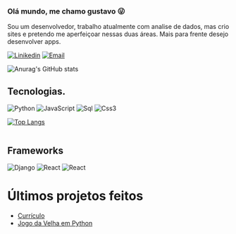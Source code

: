 ### Olá mundo, me chamo gustavo 😜
Sou um desenvolvedor, trabalho atualmente com analise de dados, mas crio sites e pretendo me aperfeiçoar nessas duas áreas. Mais para frente desejo desenvolver apps.

[![Linikedin](https://img.shields.io/badge/LinkedIn-0077B5?style=for-the-badge&logo=linkedin&logoColor=white)](https://www.linkedin.com/in/gustavo-jos%C3%A9-campos-319084251/)
[![Email](https://img.shields.io/badge/ProtonMail-8B89CC?style=for-the-badge&logo=protonmail&logoColor=white)](malito:gustavocampos50@proton.me)


![Anurag's GitHub stats](https://github-readme-stats.vercel.app/api?username=gustavowsp&show_icons=true&theme=dark)


## Tecnologias.

<div style="display: inline-block ;">
    <img alt="Python" src="https://img.shields.io/badge/Python-14354C?style=for-the-badge&logo=python&logoColor=white">
    <img alt="JavaScript" src="https://img.shields.io/badge/JavaScript-323330?style=for-the-badge&logo=javascript&logoColor=F7DF1E">
    <img alt="Sql" src="https://img.shields.io/badge/Microsoft_SQL_Server-CC2927?style=for-the-badge&logo=microsoft-sql-server&logoColor=white">
    <img alt="Css3" src="https://img.shields.io/badge/CSS3-1572B6?style=for-the-badge&logo=css3&logoColor=white">
<br>

[![Top Langs](https://github-readme-stats.vercel.app/api/top-langs/?username=gustavowsp&hide_progress=true)](https://github.com/anuraghazra/github-readme-stats)

</div>

<br>

## Frameworks

<div style="display: inline-block ;">
    <img alt="Django" src="https://img.shields.io/badge/Django-092E20?style=for-the-badge&logo=django&logoColor=white">
    <img alt="React" src="https://img.shields.io/badge/React-20232A?style=for-the-badge&logo=react&logoColor=61DAFB">
    <img alt="React" src="https://img.shields.io/badge/Bootstrap-563D7C?style=for-the-badge&logo=bootstrap&logoColor=white">
</div>

<br>

# Últimos projetos feitos


- [Currículo](#)
- [Jogo da Velha em Python](https://github.com/gustavowsp/jogo_velha)


